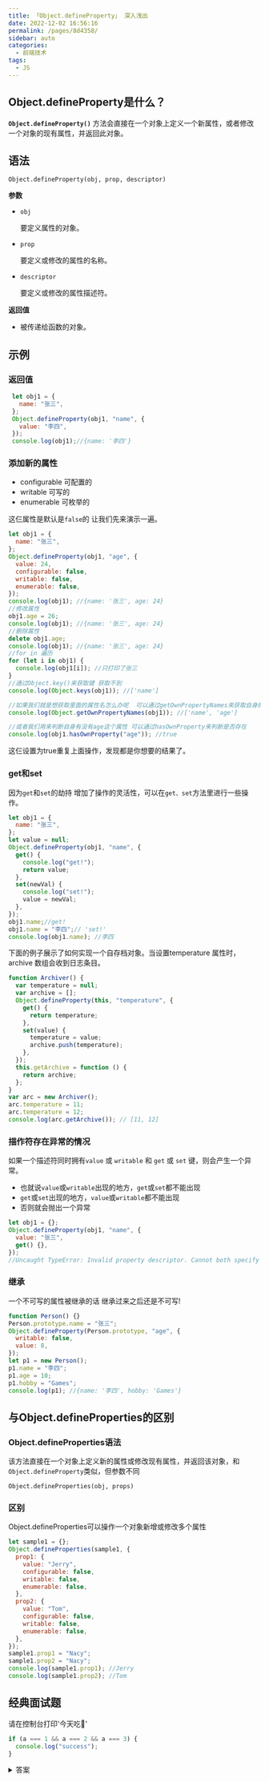 ```yaml
---
title: 「Object.defineProperty」 深入浅出
date: 2022-12-02 16:56:16
permalink: /pages/8d4358/
sidebar: auto
categories:
  - 前端技术
tags:
  - JS
---
```


## Object.defineProperty是什么？

**`Object.defineProperty()`** 方法会直接在一个对象上定义一个新属性，或者修改一个对象的现有属性，并返回此对象。


## 语法

```
Object.defineProperty(obj, prop, descriptor)
```
 **参数**

-   `obj`

    要定义属性的对象。

-   `prop`

    要定义或修改的属性的名称。

-   `descriptor`

    要定义或修改的属性描述符。

 **返回值**

- 被传递给函数的对象。

## 示例

### 返回值


```js
 let obj1 = {
   name: "张三",
 };
 Object.defineProperty(obj1, "name", {
   value: "李四",
 });
 console.log(obj1);//{name: '李四'}
```
### 添加新的属性

- configurable 可配置的 
- writable 可写的 
- enumerable 可枚举的 

这仨属性是默认是`false`的 让我们先来演示一遍。

```js
let obj1 = {
  name: "张三",
};
Object.defineProperty(obj1, "age", {
  value: 24,
  configurable: false,
  writable: false,
  enumerable: false,
});
console.log(obj1); //{name: '张三', age: 24}
//修改属性
obj1.age = 26;
console.log(obj1); //{name: '张三', age: 24}
//删除属性
delete obj1.age;
console.log(obj1); //{name: '张三', age: 24}
//for in 遍历
for (let i in obj1) {
  console.log(obj1[i]); //只打印了张三
}
//通过Object.key()来获取键 获取不到
console.log(Object.keys(obj1)); //['name']

//如果我们就是想获取里面的属性名怎么办呢  可以通过getOwnPropertyNames来获取自身的属性
console.log(Object.getOwnPropertyNames(obj1)); //['name', 'age']

//或者我们用来判断自身有没有age这个属性 可以通过hasOwnProperty来判断是否存在
console.log(obj1.hasOwnProperty("age")); //true
```
这仨设置为true重复上面操作，发现都是你想要的结果了。


### get和set
因为`get`和`set`的劫持 增加了操作的灵活性，可以在`get、set`方法里进行一些操作。

```js
let obj1 = {
  name: "张三",
};
let value = null;
Object.defineProperty(obj1, "name", {
  get() {
    console.log("get!");
    return value;
  },
  set(newVal) {
    console.log("set!");
    value = newVal;
  },
});
obj1.name;//get!
obj1.name = "李四";// 'set!'
console.log(obj1.name); //李四
```
下面的例子展示了如何实现一个自存档对象。当设置temperature 属性时，archive 数组会收到日志条目。

```js
function Archiver() {
  var temperature = null;
  var archive = [];
  Object.defineProperty(this, "temperature", {
    get() {
      return temperature;
    },
    set(value) {
      temperature = value;
      archive.push(temperature);
    },
  });
  this.getArchive = function () {
    return archive;
  };
}
var arc = new Archiver();
arc.temperature = 11;
arc.temperature = 12;
console.log(arc.getArchive()); // [11, 12]
```

### 描作符存在异常的情况

如果一个描述符同时拥有`value` 或 `writable` 和 `get` 或 `set` 键，则会产生一个异常。

- 也就说`value`或`writable`出现的地方，`get`或`set`都不能出现
- `get`或`set`出现的地方，`value`或`writable`都不能出现
- 否则就会抛出一个异常

```js
let obj1 = {};
Object.defineProperty(obj1, "name", {
  value: "张三",
  get() {},
});
//Uncaught TypeError: Invalid property descriptor. Cannot both specify accessors and a value or writable attribute
```

### 继承

一个不可写的属性被继承的话 继承过来之后还是不可写!

```js
function Person() {}
Person.prototype.name = "张三";
Object.defineProperty(Person.prototype, "age", {
  writable: false,
  value: 8,
});
let p1 = new Person();
p1.name = "李四";
p1.age = 10;
p1.hobby = "Games";
console.log(p1); //{name: '李四', hobby: 'Games'}
```

## 与Object.defineProperties的区别

### Object.defineProperties语法
该方法直接在一个对象上定义新的属性或修改现有属性，并返回该对象，和`Object.defineProperty`类似，但参数不同
```
Object.defineProperties(obj, props)
```

### 区别

Object.defineProperties可以操作一个对象新增或修改多个属性

```js
let sample1 = {};
Object.defineProperties(sample1, {
  prop1: {
    value: "Jerry",
    configurable: false,
    writable: false,
    enumerable: false,
  },
  prop2: {
    value: "Tom",
    configurable: false,
    writable: false,
    enumerable: false,
  },
});
sample1.prop1 = "Nacy";
sample1.prop2 = "Nacy";
console.log(sample1.prop1); //Jerry
console.log(sample1.prop2); //Tom
```



## 经典面试题

请在控制台打印'今天吃🍔'
```js
if (a === 1 && a === 2 && a === 3) {
  console.log("success");
}
```

<details>
<summary>答案</summary>
    
```js
let i = 1;
Object.defineProperty(window, "a", {
  get() {
    return i++;
  },
});
    
每次调用a的时候都会走到get方法里面，返回i++
    
if (a === 1 && a === 2 && a === 3) {
  console.log("今天吃🍔");
}
```
</details>
